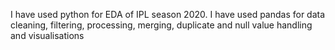 I have used python for EDA of IPL season 2020.
I have used pandas for data cleaning, filtering, processing, merging, duplicate and null value handling and visualisations


